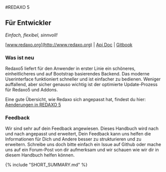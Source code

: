#REDAXO 5

## Für Entwickler 

*Einfach, flexibel, sinnvoll!*

[www.redaxo.org](http://www.redaxo.org) | [Api Doc](http://www.redaxo.org/docs/) | [Gitbook](http://book.redaxo.org/5.0/advanced/)

### Was ist neu

Redaxo5 liefert für den Anwender in erster Linie ein schöneres, einheitlicheres und auf Bootstrap basierendes Backend. Das moderne Userinterface funktioniert schneller und ist einfacher zu bedienen. Weniger auffallend, aber sicher genauso wichtig ist der optimierte Update-Prozess für Redaxo5 und Addons.

Eine gute Übersicht, wie Redaxo sich angepasst hat, findest du hier: [Aenderungen in REDAXO 5](https://github.com/redaxo/redaxo/wiki/Aenderungen-in-REDAXO-5)

### Feedback

Wir sind sehr auf dein Feedback angewiesen. Dieses Handbuch wird nach und nach angepasst und erweitert, Dein Feedback kann uns helfen die Informationen für Dich und Andere besser zu strukturieren und zu erweitern. Schreibe uns doch bitte einfach ein Issue auf Github oder mache uns auf ein Forum-Post von dir aufmerksam und wir schauen wie wir dir in diesem Handbuch helfen können. 

{% include "SHORT_SUMMARY.md" %}

